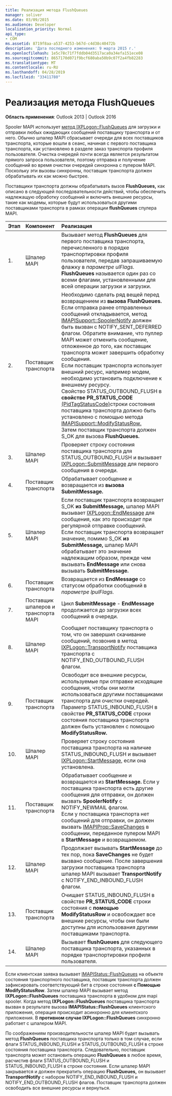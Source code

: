 ```yaml
---
title: Реализация метода FlushQueues
manager: soliver
ms.date: 03/09/2015
ms.audience: Developer
localization_priority: Normal
api_type:
- COM
ms.assetid: 8719f8aa-a537-4253-b67d-c4d38c40472b
description: 'Дата последнего изменения: 9 марта 2015 г.'
ms.openlocfilehash: 1e5c78c71f7fddb04d3517aca0a34efa151ece08
ms.sourcegitcommit: 8657170d071f9bcf680aba50b9c07f2a4fb82283
ms.translationtype: MT
ms.contentlocale: ru-RU
ms.lasthandoff: 04/28/2019
ms.locfileid: "33411780"
---
```

# <a name="implementing-the-flushqueues-method"></a>Реализация метода FlushQueues

  
  
**Область применения**: Outlook 2013 | Outlook 2016 
  
Spooler MAPI использует [метод IXPLogon::FlushQueues](ixplogon-flushqueues.md) для загрузки и отправки любых ожидающих сообщений поставщику транспорта и от него. Обычно шпалер MAPI сбрасывает очереди для всех поставщиков транспорта, которые вошли в сеанс, начиная с первого поставщика транспорта, как установлено в разделе заказ транспорта профиля пользователя. Очистка очередей почти всегда является результатом прямого запроса пользователя, поэтому отправка и получение сообщений во время очистки очередей синхронна с пулером MAPI. Поскольку эти вызовы синхронны, поставщик транспорта должен обрабатывать их как можно быстрее. 
  
Поставщики транспорта должны обрабатывать вызов **FlushQueues,** как описано в следующей последовательности действий, чтобы обеспечить надлежащую обработку сообщений и включить внешние ресурсы, такие как модемы, которые будут использоваться другими поставщиками транспорта в рамках операции **flushQueues** спулера MAPI. 
  
|**Этап**|**Компонент**|**Реализация**|
|:-----|:-----|:-----|
|1.  <br/> |Шпалер MAPI  <br/> |Вызывает метод **FlushQueues** для первого поставщика транспорта, перечисленного в порядке транспортировки профиля пользователя, передав запрашиваемую флажку в _параметре ulFlags._ **FlushQueues** называется один раз со всеми флагами, установленными для всей операции загрузки и загрузки.  <br/> |
|2.  <br/> |Поставщик транспорта  <br/> |Необходимо сделать ряд вещей перед возвращением из **вызова FlushQueues.** Если отправка ранее отправленных сообщений откладывается, метод [IMAPISupport::SpoolerNotify](imapisupport-spoolernotify.md) должен быть вызван с NOTIFY_SENT_DEFERRED флагом. Обратите внимание, что пуллер MAPI может отменить сообщение, отложенное до того, как поставщик транспорта может завершить обработку сообщения.  <br/> Если поставщик транспорта использует внешний ресурс, например модем, необходимо установить подключение к внешнему ресурсу.  <br/> Свойство STATUS_OUTBOUND_FLUSH в **свойстве PR_STATUS_CODE** [(PidTagStatusCode)](pidtagstatuscode-canonical-property.md)строки состояния поставщика транспорта должно быть установлено с помощью метода [IMAPISupport::ModifyStatusRow.](imapisupport-modifystatusrow.md)  <br/> Затем поставщик транспорта должен S_OK для вызова **FlushQueues.**  <br/> |
|3.  <br/> |Шпалер MAPI  <br/> |Проверяет строку состояния поставщика транспорта для STATUS_OUTBOUND_FLUSH и вызывает [IXPLogon::SubmitMessage](ixplogon-submitmessage.md) для первого сообщения в очереди.  <br/> |
|4.  <br/> |Поставщик транспорта  <br/> |Обрабатывает сообщение и возвращается из **вызова SubmitMessage.**  <br/> |
|5.  <br/> |Шпалер MAPI  <br/> |Если поставщик транспорта возвращает S_OK **из SubmitMessage,** шпалер MAPI вызывает [IXPLogon::EndMessage](ixplogon-endmessage.md) для сообщения, как это происходит при регулярной отправке сообщений.  <br/> Если поставщик транспорта возвращает значение, помимо S_OK **из SubmitMessage,** шпалер MAPI обрабатывает это значение надлежащим образом, прежде чем вызывать **EndMessage** или снова вызывать **SubmitMessage.**  <br/> |
|6.  <br/> |Поставщик транспорта  <br/> |Возвращается из **EndMessage** со статусом обработки сообщений в _параметре lpulFlags._  <br/> |
|7.  <br/> |Поставщик шпалеров и транспорта MAPI  <br/> |Цикл **SubmitMessage** -  **EndMessage** продолжается до загрузки всех сообщений в очереди.  <br/> |
|8.  <br/> |Шпалер MAPI  <br/> |Сообщает поставщику транспорта о том, что он завершил скачивание сообщений, позвонив в метод [IXPLogon::TransportNotify](ixplogon-transportnotify.md) поставщика транспорта с NOTIFY_END_OUTBOUND_FLUSH флагом.  <br/> |
|9.  <br/> |Поставщик транспорта  <br/> |Освободит все внешние ресурсы, используемые при отправке исходящие сообщения, чтобы они могли использоваться другими поставщиками транспорта для очистки очередей.  <br/> Параметр STATUS_INBOUND_FLUSH в свойстве **PR_STATUS_CODE** строки состояния поставщика транспорта должен быть установлен с помощью **ModifyStatusRow.**  <br/> |
|10.  <br/> |Шпалер MAPI  <br/> |Проверяет строку состояния поставщика транспорта на наличие STATUS_INBOUND_FLUSH и вызывает [IXPLogon::StartMessage,](ixplogon-startmessage.md) если она установлена.  <br/> |
|11.  <br/> |Поставщик транспорта  <br/> |Обрабатывает сообщение и возвращается из **StartMessage.** Если у поставщика транспорта есть другие сообщения для отправки, он должен вызвать **SpoolerNotify** с NOTIFY_NEWMAIL флагом.  <br/> Если у поставщика транспорта нет сообщений для отправки, он должен вызвать [IMAPIProp::SaveChanges](imapiprop-savechanges.md) в сообщении, переданное пулером MAPI в **StartMessage** и возвращаемом.  <br/> |
|12.  <br/> |Шпалер MAPI  <br/> |Продолжает вызывать **StartMessage** до тех пор, пока **SaveChanges** не будет вызвано сообщение. После завершения загрузки поставщика транспорта шпалер MAPI вызывает **TransportNotify** с NOTIFY_END_INBOUND_FLUSH флагом.  <br/> |
|13.  <br/> |Поставщик транспорта  <br/> |Очищает STATUS_INBOUND_FLUSH в свойстве **PR_STATUS_CODE** строки состояния с **помощью ModifyStatusRow** и освобождает все внешние ресурсы, чтобы они были доступны для использования другими поставщиками транспорта.  <br/> |
|14.  <br/> |Шпалер MAPI  <br/> |Вызывает **flushQueues** для следующего поставщика транспорта, указанных в порядке транспортировки профиля пользователя.  <br/> |
   
Если клиентская заявка вызывает [IMAPIStatus::FlushQueues](imapistatus-flushqueues.md) на объекте состояния транспортного поставщика, поставщик транспорта должен зафиксировать соответствующий бит в строке состояния **с Помощью ModifyStatusRow**. Затем шпалер MAPI вызывает метод **IXPLogon::FlushQueues** поставщика транспорта в удобном для mapi spooler. Когда метод **IXPLogon::FlushQueues** поставщика транспорта вызван в результате вызова **IMAPIStatus::FlushQueues** клиентского приложения, операция происходит асинхронно для клиентского приложения. В **противном случае IXPLogon::FlushQueues** синхронно работает с шпалером MAPI. 
  
По соображениям производительности шпалер MAPI будет вызывать метод **FlushQueues** поставщика транспорта только в том случае, если флаги STATUS_INBOUND_FLUSH и STATUS_OUTBOUND_FLUSH в строке состояния поставщика транспорта. Следовательно, поставщик транспорта может остановить операцию **FlushQueues** в любое время, расчистив флаги STATUS_OUTBOUND_FLUSH и STATUS_INBOUND_FLUSH в строке состояния. Если шпалер MAPI закрывается и должен прекратить операцию **FlushQueues,** он вызывает **TransportNotify** с набором NOTIFY_END_INBOUND_FLUSH и NOTIFY_END_OUTBOUND_FLUSH флагов. Поставщик транспорта должен освободить все внешние ресурсы и вернуться. 
  


